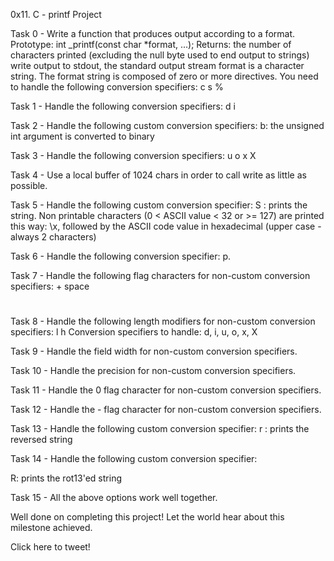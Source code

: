 0x11. C - printf Project

Task 0 - Write a function that produces output according to a format.
Prototype: int _printf(const char *format, ...);
Returns: the number of characters printed (excluding the null byte used to end output to strings)
write output to stdout, the standard output stream
format is a character string. The format string is composed of zero or more directives. 
You need to handle the following conversion specifiers:
c
s
%

Task 1 - Handle the following conversion specifiers:
d
i

Task 2 - Handle the following custom conversion specifiers:
b: the unsigned int argument is converted to binary

Task 3 - Handle the following conversion specifiers:
u
o
x
X

Task 4 - Use a local buffer of 1024 chars in order to call write as little as possible.

Task 5 - Handle the following custom conversion specifier:
S : prints the string.
Non printable characters (0 < ASCII value < 32 or >= 127) are printed this way: \x,
followed by the ASCII code value in hexadecimal (upper case - always 2 characters)

Task 6 - Handle the following conversion specifier: p.

Task 7 - Handle the following flag characters for non-custom conversion specifiers:
+
space
#

Task 8 - Handle the following length modifiers for non-custom conversion specifiers:
l
h
Conversion specifiers to handle: d, i, u, o, x, X

Task 9 - Handle the field width for non-custom conversion specifiers.

Task 10 - Handle the precision for non-custom conversion specifiers.

Task 11 - Handle the 0 flag character for non-custom conversion specifiers.

Task 12 - Handle the - flag character for non-custom conversion specifiers.

Task 13 - Handle the following custom conversion specifier:
r : prints the reversed string

Task 14 - Handle the following custom conversion specifier:

R: prints the rot13'ed string

Task 15 - All the above options work well together.

Well done on completing this project! Let the world hear about this milestone achieved.

Click here to tweet!

